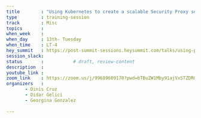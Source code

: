 ```yaml
---
title        : "Using Kubernetes to create a scalable Security Proxy solution"
type         : training-session
track        : Misc
topics       : 
when_week    : 
when_day     : 13th- Tuesday
when_time    : LT-4
hey_summit   : https://post-summit-sessions.heysummit.com/talks/using-proxies-1/
session_slack:
status       :           # draft, review-content
description  : 
youtube_link : 
zoom_link    : https://zoom.us/j/99689609170?pwd=bTBuZW1Mby91ajVxSTZDRGNFUlFndz09
organizers   : 
       - Dinis Cruz
       - Didar Gelici
       - Georgina Gonzalez
      
---
```


